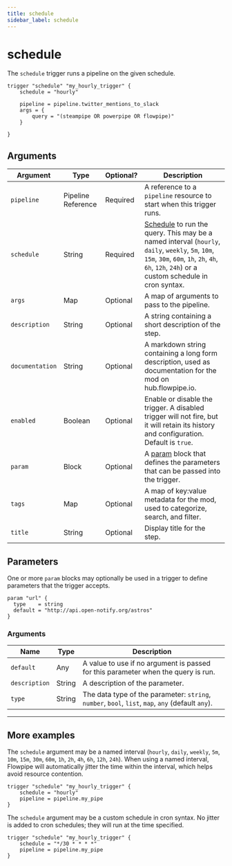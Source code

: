 ```yaml
---
title: schedule
sidebar_label: schedule
---
```


# schedule

The `schedule` trigger runs a pipeline on the given schedule. 

```hcl
trigger "schedule" "my_hourly_trigger" {
    schedule = "hourly"

    pipeline = pipeline.twitter_mentions_to_slack
    args = {
        query = "(steampipe OR powerpipe OR flowpipe)"
    }

}
```


## Arguments

| Argument        | Type    | Optional?  | Description
|-----------------|---------|------------|-----------------
| `pipeline`      | Pipeline Reference | Required | A reference to a `pipeline` resource to start when this trigger runs.  
| `schedule`      | String | Required   | [Schedule](#more-examples) to run the query. This may be a named interval (`hourly`, `daily`, `weekly`, `5m`, `10m`, `15m`, `30m`, `60m`, `1h`, `2h`, `4h`, `6h`, `12h`, `24h`) or a custom schedule in cron syntax. 
| `args`	      | Map	   | Optional | A map of arguments to pass to the pipeline.
| `description`   | String | Optional | A string containing a short description of the step. 
| `documentation` | String | Optional | A markdown string containing a long form description, used as documentation for the mod on hub.flowpipe.io. 
| `enabled`       | Boolean | Optional | Enable or disable the trigger.  A disabled trigger will not fire, but it will retain its history and configuration.  Default is `true`.
| `param`         | Block   | Optional | A [param](#parameters) block that defines the parameters that can be passed into the trigger.
| `tags` | Map | Optional | A map of key:value metadata for the mod, used to categorize, search, and filter.   
| `title`         | String  | Optional | Display title for the step.


## Parameters

One or more `param` blocks may optionally be used in a trigger to define parameters that the trigger accepts. 

```hcl
param "url" {
  type    = string
  default = "http://api.open-notify.org/astros"
}
```

### Arguments


| Name          | Type    | Description
|---------------|---------|--------------------------
| `default`     | Any     | A value to use if no argument is passed for this parameter when the query is run.
| `description` | String  | A description of the parameter.
| `type`        | String   | The data type of the parameter: `string`, `number`, `bool`, `list`, `map`, `any` (default `any`). 

----

## More examples

The `schedule` argument may be a named interval (`hourly`, `daily`, `weekly`, `5m`, `10m`, `15m`, `30m`, `60m`, `1h`, `2h`, `4h`, `6h`, `12h`, `24h`).  When using a named interval, Flowpipe will automatically jitter the time within the interval, which helps avoid resource contention.

```hcl
trigger "schedule" "my_hourly_trigger" {
    schedule = "hourly"
    pipeline = pipeline.my_pipe
}
```

The `schedule` argument may be a custom schedule in cron syntax.  No jitter is added to cron schedules; they will run at the time specified.

```hcl
trigger "schedule" "my_hourly_trigger" {
    schedule = "*/30 * * * *"
    pipeline = pipeline.my_pipe
}
```
